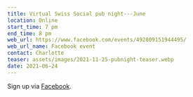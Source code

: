 ```yaml
---
title: Virtual Swiss Social pub night---June
location: Online
start_time: 7 pm
end_time: 8 pm
web_url: https://www.facebook.com/events/492809151944495/
web_url_name: Facebook event
contact: Charlotte
teaser: assets/images/2021-11-25-pubnight-teaser.webp
date: 2021-06-24
---
```


Sign up via [Facebook].

[facebook]: <{{ page.web_url }}>
